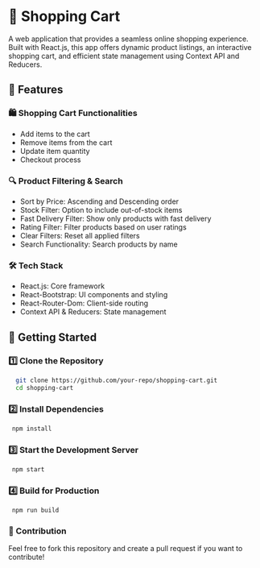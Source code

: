 
# 🛒 Shopping Cart

A web application that provides a seamless online shopping experience. Built with React.js, this app offers dynamic product listings, an interactive shopping cart, and efficient state management using Context API and Reducers.




## 🚀 Features

### 🛍️ Shopping Cart Functionalities

 * Add items to the cart
 * Remove items from the cart
 * Update item quantity
 * Checkout process

### 🔍 Product Filtering & Search
* Sort by Price: Ascending and Descending order
* Stock Filter: Option to include out-of-stock items
* Fast Delivery Filter: Show only products with fast delivery
* Rating Filter: Filter products based on user ratings
* Clear Filters: Reset all applied filters
* Search Functionality: Search products by name

### 🛠️ Tech Stack
* React.js: Core framework
* React-Bootstrap: UI components and styling
* React-Router-Dom: Client-side routing
* Context API & Reducers: State management



## 🎯 Getting Started

### 1️⃣ Clone the Repository

```bash
  git clone https://github.com/your-repo/shopping-cart.git  
  cd shopping-cart 
```

### 2️⃣ Install Dependencies
```bash
 npm install
```  

### 3️⃣ Start the Development Server
```bash
 npm start
```  

### 4️⃣ Build for Production

```bash
 npm run build
``` 

### 🤝 Contribution
Feel free to fork this repository and create a pull request if you want to contribute!